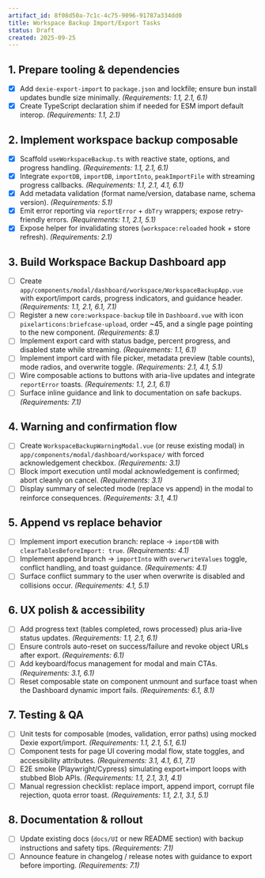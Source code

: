 ```yaml
---
artifact_id: 8f08d50a-7c1c-4c75-9096-91787a334dd0
title: Workspace Backup Import/Export Tasks
status: Draft
created: 2025-09-25
---
```


## 1. Prepare tooling & dependencies

-   [x] Add `dexie-export-import` to `package.json` and lockfile; ensure bun install updates bundle size minimally. _(Requirements: 1.1, 2.1, 6.1)_
-   [x] Create TypeScript declaration shim if needed for ESM import default interop. _(Requirements: 1.1, 2.1)_

## 2. Implement workspace backup composable

-   [x] Scaffold `useWorkspaceBackup.ts` with reactive state, options, and progress handling. _(Requirements: 1.1, 2.1, 6.1)_
-   [x] Integrate `exportDB`, `importDB`, `importInto`, `peakImportFile` with streaming progress callbacks. _(Requirements: 1.1, 2.1, 4.1, 6.1)_
-   [x] Add metadata validation (format name/version, database name, schema version). _(Requirements: 5.1)_
-   [x] Emit error reporting via `reportError` + `dbTry` wrappers; expose retry-friendly errors. _(Requirements: 1.1, 2.1, 5.1)_
-   [x] Expose helper for invalidating stores (`workspace:reloaded` hook + store refresh). _(Requirements: 2.1)_

## 3. Build Workspace Backup Dashboard app

-   [ ] Create `app/components/modal/dashboard/workspace/WorkspaceBackupApp.vue` with export/import cards, progress indicators, and guidance header. _(Requirements: 1.1, 2.1, 6.1, 7.1)_
-   [ ] Register a new `core:workspace-backup` tile in `Dashboard.vue` with icon `pixelarticons:briefcase-upload`, order ~45, and a single page pointing to the new component. _(Requirements: 8.1)_
-   [ ] Implement export card with status badge, percent progress, and disabled state while streaming. _(Requirements: 1.1, 6.1)_
-   [ ] Implement import card with file picker, metadata preview (table counts), mode radios, and overwrite toggle. _(Requirements: 2.1, 4.1, 5.1)_
-   [ ] Wire composable actions to buttons with aria-live updates and integrate `reportError` toasts. _(Requirements: 1.1, 2.1, 6.1)_
-   [ ] Surface inline guidance and link to documentation on safe backups. _(Requirements: 7.1)_

## 4. Warning and confirmation flow

-   [ ] Create `WorkspaceBackupWarningModal.vue` (or reuse existing modal) in `app/components/modal/dashboard/workspace/` with forced acknowledgement checkbox. _(Requirements: 3.1)_
-   [ ] Block import execution until modal acknowledgement is confirmed; abort cleanly on cancel. _(Requirements: 3.1)_
-   [ ] Display summary of selected mode (replace vs append) in the modal to reinforce consequences. _(Requirements: 3.1, 4.1)_

## 5. Append vs replace behavior

-   [ ] Implement import execution branch: replace → `importDB` with `clearTablesBeforeImport: true`. _(Requirements: 4.1)_
-   [ ] Implement append branch → `importInto` with `overwriteValues` toggle, conflict handling, and toast guidance. _(Requirements: 4.1)_
-   [ ] Surface conflict summary to the user when overwrite is disabled and collisions occur. _(Requirements: 4.1, 5.1)_

## 6. UX polish & accessibility

-   [ ] Add progress text (tables completed, rows processed) plus aria-live status updates. _(Requirements: 1.1, 2.1, 6.1)_
-   [ ] Ensure controls auto-reset on success/failure and revoke object URLs after export. _(Requirements: 6.1)_
-   [ ] Add keyboard/focus management for modal and main CTAs. _(Requirements: 3.1, 6.1)_
-   [ ] Reset composable state on component unmount and surface toast when the Dashboard dynamic import fails. _(Requirements: 6.1, 8.1)_

## 7. Testing & QA

-   [ ] Unit tests for composable (modes, validation, error paths) using mocked Dexie export/import. _(Requirements: 1.1, 2.1, 5.1, 6.1)_
-   [ ] Component tests for page UI covering modal flow, state toggles, and accessibility attributes. _(Requirements: 3.1, 4.1, 6.1, 7.1)_
-   [ ] E2E smoke (Playwright/Cypress) simulating export+import loops with stubbed Blob APIs. _(Requirements: 1.1, 2.1, 3.1, 4.1)_
-   [ ] Manual regression checklist: replace import, append import, corrupt file rejection, quota error toast. _(Requirements: 1.1, 2.1, 3.1, 5.1)_

## 8. Documentation & rollout

-   [ ] Update existing docs (`docs/UI` or new README section) with backup instructions and safety tips. _(Requirements: 7.1)_
-   [ ] Announce feature in changelog / release notes with guidance to export before importing. _(Requirements: 7.1)_
